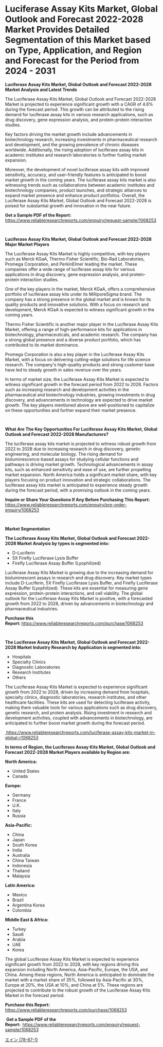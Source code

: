 <p><h1>Luciferase Assay Kits Market, Global Outlook and Forecast 2022-2028 Market Provides Detailed Segmentation of this Market based on Type, Application, and Region and Forecast for the Period from 2024 - 2031</h1></p><p><strong>Luciferase Assay Kits Market, Global Outlook and Forecast 2022-2028 Market Analysis and Latest Trends</strong></p>
<p><p>The Luciferase Assay Kits Market, Global Outlook and Forecast 2022-2028 Market is projected to experience significant growth with a CAGR of 4.6% during the forecast period. This growth can be attributed to the rising demand for luciferase assay kits in various research applications, such as drug discovery, gene expression analysis, and protein-protein interaction studies. </p><p>Key factors driving the market growth include advancements in biotechnology research, increasing investments in pharmaceutical research and development, and the growing prevalence of chronic diseases worldwide. Additionally, the rising adoption of luciferase assay kits in academic institutes and research laboratories is further fueling market expansion.</p><p>Moreover, the development of novel luciferase assay kits with improved sensitivity, accuracy, and user-friendly features is anticipated to boost market growth in the coming years. The luciferase assay kits market is also witnessing trends such as collaborations between academic institutes and biotechnology companies, product launches, and strategic alliances to expand market presence and enhance product portfolios. Overall, the Luciferase Assay Kits Market, Global Outlook and Forecast 2022-2028 is poised for substantial growth and innovation in the near future.</p></p>
<p><strong>Get a Sample PDF of the Report:&nbsp;</strong> <a href="https://www.reliableresearchreports.com/enquiry/request-sample/1068253">https://www.reliableresearchreports.com/enquiry/request-sample/1068253</a></p>
<p>&nbsp;</p>
<p><strong>Luciferase Assay Kits Market, Global Outlook and Forecast 2022-2028 Major Market Players</strong></p>
<p><p>The Luciferase Assay Kits Market is highly competitive, with key players such as Merck KGaA, Thermo Fisher Scientific, Bio-Rad Laboratories, Promega Corporation, and PerkinElmer leading the market. These companies offer a wide range of luciferase assay kits for various applications in drug discovery, gene expression analysis, and protein-protein interaction studies.</p><p>One of the key players in the market, Merck KGaA, offers a comprehensive portfolio of luciferase assay kits under its MilliporeSigma brand. The company has a strong presence in the global market and is known for its quality products and innovative solutions. With a focus on research and development, Merck KGaA is expected to witness significant growth in the coming years.</p><p>Thermo Fisher Scientific is another major player in the Luciferase Assay Kits Market, offering a range of high-performance kits for applications in biotechnology, pharmaceuticals, and academic research. The company has a strong global presence and a diverse product portfolio, which has contributed to its market dominance.</p><p>Promega Corporation is also a key player in the Luciferase Assay Kits Market, with a focus on delivering cutting-edge solutions for life science research. The company's high-quality products and strong customer base have led to steady growth in sales revenue over the years.</p><p>In terms of market size, the Luciferase Assay Kits Market is expected to witness significant growth in the forecast period from 2022 to 2028. Factors such as increasing research and development activities in the pharmaceutical and biotechnology industries, growing investments in drug discovery, and advancements in technology are expected to drive market growth. The key players mentioned above are well-positioned to capitalize on these opportunities and further expand their market presence.</p></p>
<p>&nbsp;</p>
<p><strong>What Are The Key Opportunities For Luciferase Assay Kits Market, Global Outlook and Forecast 2022-2028 Manufacturers?</strong></p>
<p><p>The luciferase assay kits market is projected to witness robust growth from 2022 to 2028 due to increasing research in drug discovery, genetic engineering, and molecular biology. The rising demand for bioluminescence-based assays for studying cellular functions and pathways is driving market growth. Technological advancements in assay kits, such as enhanced sensitivity and ease of use, are further propelling market expansion. North America holds a significant market share, with key players focusing on product innovation and strategic collaborations. The luciferase assay kits market is anticipated to experience steady growth during the forecast period, with a promising outlook in the coming years.</p></p>
<p><strong>Inquire or Share Your Questions If Any Before Purchasing This Report:</strong> <a href="https://www.reliableresearchreports.com/enquiry/pre-order-enquiry/1068253">https://www.reliableresearchreports.com/enquiry/pre-order-enquiry/1068253</a></p>
<p>&nbsp;</p>
<p><strong>Market Segmentation</strong></p>
<p><strong>The Luciferase Assay Kits Market, Global Outlook and Forecast 2022-2028 Market Analysis by types is segmented into:</strong></p>
<p><ul><li>D-Luciferin</li><li>5X Firefly Luciferase Lysis Buffer</li><li>Firefly Luciferase Assay Buffer (Lyophilized)</li></ul></p>
<p><p>Luciferase Assay Kits Market is growing due to the increasing demand for bioluminescent assays in research and drug discovery. Key market types include D-Luciferin, 5X Firefly Luciferase Lysis Buffer, and Firefly Luciferase Assay Buffer (Lyophilized). These kits are essential for measuring gene expression, protein-protein interactions, and cell viability. The global outlook for the Luciferase Assay Kits Market is positive, with a forecasted growth from 2022 to 2028, driven by advancements in biotechnology and pharmaceutical industries.</p></p>
<p><strong>Purchase this Report:&nbsp;</strong><a href="https://www.reliableresearchreports.com/purchase/1068253">https://www.reliableresearchreports.com/purchase/1068253</a></p>
<p>&nbsp;</p>
<p><strong>The Luciferase Assay Kits Market, Global Outlook and Forecast 2022-2028 Market Industry Research by Application is segmented into:</strong></p>
<p><ul><li>Hospitals</li><li>Specialty Clinics</li><li>Diagnostic Laboratories</li><li>Research Institutes</li><li>Others</li></ul></p>
<p><p>The Luciferase Assay Kits Market is expected to experience significant growth from 2022 to 2028, driven by increasing demand from hospitals, specialty clinics, diagnostic laboratories, research institutes, and other healthcare facilities. These kits are used for detecting luciferase activity, making them valuable tools for various applications such as drug discovery, genetic research, and protein analysis. Rising investment in research and development activities, coupled with advancements in biotechnology, are anticipated to further boost market growth during the forecast period.</p></p>
<p><a href="https://www.reliableresearchreports.com/luciferase-assay-kits-market-in-global-r1068253">&nbsp;https://www.reliableresearchreports.com/luciferase-assay-kits-market-in-global-r1068253</a></p>
<p><strong>In terms of Region, the Luciferase Assay Kits Market, Global Outlook and Forecast 2022-2028 Market Players available by Region are:</strong></p>
<p>
    <p> <strong> North America: </strong>
        <ul>
            <li>United States</li>
            <li>Canada</li>
        </ul>
        </p> 
    <p> <strong> Europe: </strong>
        <ul>
            <li>Germany</li>
            <li>France</li>
            <li>U.K.</li>
            <li>Italy</li>
            <li>Russia</li>
        </ul>
        </p> 
    <p> <strong> Asia-Pacific: </strong>
        <ul>
            <li>China</li>
            <li>Japan</li>
            <li>South Korea</li>
            <li>India</li>
            <li>Australia</li>
            <li>China Taiwan</li>
            <li>Indonesia</li>
            <li>Thailand</li>
            <li>Malaysia</li>
        </ul>
        </p> 
    <p> <strong> Latin America: </strong>
        <ul>
            <li>Mexico</li>
            <li>Brazil</li>
            <li>Argentina Korea</li>
            <li>Colombia</li>
        </ul>
        </p> 
    <p> <strong> Middle East & Africa: </strong>
        <ul>
            <li>Turkey</li>
            <li>Saudi</li>
            <li>Arabia</li>
            <li>UAE</li>
            <li>Korea</li>
        </ul>
    </p>
    </p>
<p><p>The global Luciferase Assay Kits Market is expected to experience significant growth from 2022 to 2028, with key regions driving this expansion including North America, Asia-Pacific, Europe, the USA, and China. Among these regions, North America is anticipated to dominate the market with a market share of 35%, followed by Asia-Pacific at 30%, Europe at 20%, the USA at 10%, and China at 5%. These regions are projected to contribute to the robust growth of the Luciferase Assay Kits Market in the forecast period.</p></p>
<p><strong>Purchase this Report: </strong><a href="https://www.reliableresearchreports.com/purchase/1068253">https://www.reliableresearchreports.com/purchase/1068253</a></p>
<p>&nbsp;<strong>Get a Sample PDF of the Report:&nbsp;&nbsp;</strong><a href="https://www.reliableresearchreports.com/enquiry/request-sample/1068253">https://www.reliableresearchreports.com/enquiry/request-sample/1068253</a></p>
<p><strong></strong></p>
<p><p><a href="https://github.com/MacyOrn/Market-Research-Report-List-1/blob/main/314596285185.md">エイン (78-67-1)</a></p></p>